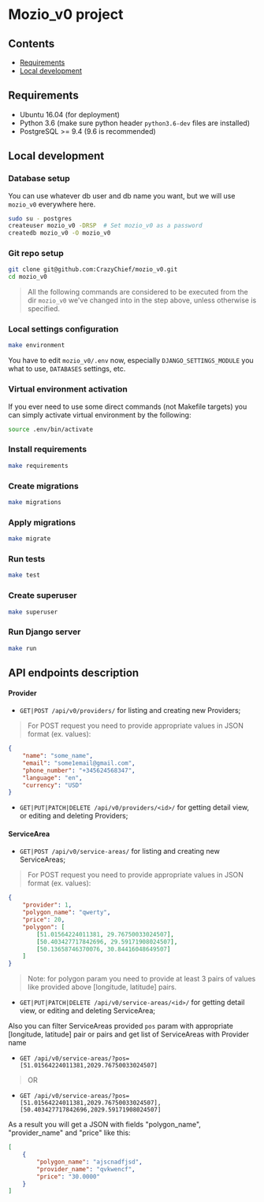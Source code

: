 # Mozio_v0 project

## Contents

* [Requirements](#requirements)
* [Local development](#local-development)

## Requirements

* Ubuntu 16.04 (for deployment)
* Python 3.6 (make sure python header `python3.6-dev` files are installed)
* PostgreSQL >= 9.4 (9.6 is recommended)

## Local development

### Database setup

You can use whatever db user and db name you want, but we will use `mozio_v0` everywhere here.
```bash
sudo su - postgres
createuser mozio_v0 -DRSP  # Set mozio_v0 as a password
createdb mozio_v0 -O mozio_v0
```

### Git repo setup
```bash
git clone git@github.com:CrazyChief/mozio_v0.git
cd mozio_v0
```

> All the following commands are considered to be executed from the dir `mozio_v0` we've changed into in the step above, unless otherwise is specified.

### Local settings configuration
```bash
make environment
```

You have to edit `mozio_v0/.env` now, especially `DJANGO_SETTINGS_MODULE` you what to use, `DATABASES` settings, etc.

### Virtual environment activation

If you ever need to use some direct commands (not Makefile targets) you can simply activate virtual environment by the following:
```bash
source .env/bin/activate
```

### Install requirements
```bash
make requirements
```

### Create migrations
```bash
make migrations
```

### Apply migrations
```bash
make migrate
```

### Run tests
```bash
make test
```

### Create superuser
```bash
make superuser
```

### Run Django server
```bash
make run
```

## API endpoints description

#### Provider
* ```GET|POST /api/v0/providers/``` for listing and creating new Providers;

> For POST request you need to provide appropriate values in JSON format (ex. values):
```json
{
    "name": "some_name",
    "email": "some1email@gmail.com",
    "phone_number": "+345624568347",
    "language": "en",
    "currency": "USD"
}
``` 
* ```GET|PUT|PATCH|DELETE /api/v0/providers/<id>/``` for getting detail view, or editing and deleting Providers;

#### ServiceArea
* ```GET|POST /api/v0/service-areas/``` for listing and creating new ServiceAreas;

> For POST request you need to provide appropriate values in JSON format (ex. values):
```json
{
    "provider": 1,
    "polygon_name": "qwerty",
    "price": 20,
    "polygon": [
        [51.01564224011381, 29.76750033024507],
        [50.403427717842696, 29.59171908024507],
        [50.13658746370076, 30.84416048649507]
    ]
}
```
> Note: for polygon param you need to provide at least 3 pairs of values like provided above [longitude, latitude] pairs.

* ```GET|PUT|PATCH|DELETE /api/v0/service-areas/<id>/``` for getting detail view, or editing and deleting ServiceArea;

Also you can filter ServiceAreas provided ```pos``` param with appropriate [longitude, latitude] pair or pairs and get list of ServiceAreas with Provider name
* ```GET /api/v0/service-areas/?pos=[51.01564224011381,2029.76750033024507]```

>OR
* ```GET /api/v0/service-areas/?pos=[51.01564224011381,2029.76750033024507],[50.403427717842696,2029.59171908024507]```

As a result you will get a JSON with fields "polygon_name", "provider_name" and "price" like this:
```json
[
    {
        "polygon_name": "ajscnadfjsd",
        "provider_name": "qvkwencf",
        "price": "30.0000"
    }
]
```
